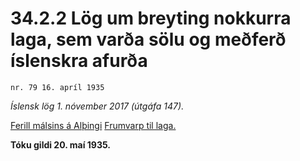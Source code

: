# 34.2.2 Lög um breyting nokkurra laga, sem varða sölu og meðferð íslenskra afurða

`nr. 79 16. apríl 1935`

_Íslensk lög 1. nóvember 2017 (útgáfa 147)._

[Ferill málsins á Alþingi](https://www.althingi.is/thingstorf/thingmalalistar-eftir-thingum/ferill/?ltg=49&mnr=86)
[Frumvarp til laga.](https://www.althingi.is/altext/49/s/pdf/0115.pdf)

**Tóku gildi 20. maí 1935.**

